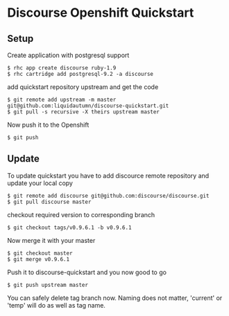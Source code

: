 # Discourse Openshift Quickstart

## Setup

Create application with postgresql support

```Shell
$ rhc app create discourse ruby-1.9
$ rhc cartridge add postgresql-9.2 -a discourse
```

add quickstart repository upstream and get the code

```Shell
$ git remote add upstream -m master git@github.com:liquidautumn/discourse-quickstart.git
$ git pull -s recursive -X theirs upstream master
```

Now push it to the Openshift

```Shell
$ git push
```

## Update

To update quickstart you have to add discource remote repository and update your local copy

```Shell
$ git remote add discourse git@github.com:discourse/discourse.git
$ git pull discourse master
```

checkout required version to corresponding branch

```Shell
$ git checkout tags/v0.9.6.1 -b v0.9.6.1
```

Now merge it with your master

```Shell
$ git checkout master
$ git merge v0.9.6.1
```

Push it to discourse-quickstart and you now good to go

```Shell
$ git push upstream master
```

You can safely delete tag branch now. Naming does not matter, 'current' or 'temp' will do as well as tag name.
